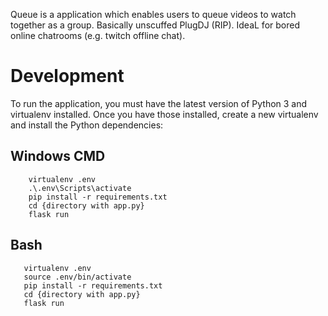 Queue is a application which enables users to queue videos
to watch together as a group. Basically unscuffed PlugDJ (RIP).
IdeaL for bored online chatrooms (e.g. twitch offline chat).

# Development
To run the application, you must have the latest version of Python 3 and virtualenv installed. Once you have those installed, create a new virtualenv and install the Python dependencies:
## Windows CMD
```
    virtualenv .env
    .\.env\Scripts\activate
    pip install -r requirements.txt
    cd {directory with app.py} 
    flask run
```
 ## Bash 
 ```
    virtualenv .env
    source .env/bin/activate
    pip install -r requirements.txt
    cd {directory with app.py} 
    flask run
 ```